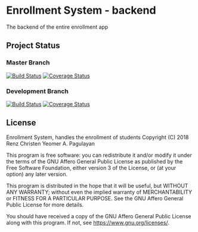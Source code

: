 # Enrollment System - backend
The backend of the entire enrollment app

## Project Status
### Master Branch
[![Build Status](https://travis-ci.org/larongbingo/enrollment_system.svg?branch=master)](https://travis-ci.org/larongbingo/enrollment_system)
[![Coverage Status](https://coveralls.io/repos/github/larongbingo/enrollment_system/badge.svg?branch=master)](https://coveralls.io/github/larongbingo/enrollment_system?branch=master)
### Development Branch
[![Build Status](https://travis-ci.org/larongbingo/enrollment_system.svg?branch=development)](https://travis-ci.org/larongbingo/enrollment_system)
[![Coverage Status](https://coveralls.io/repos/github/larongbingo/enrollment_system/badge.svg?branch=development)](https://coveralls.io/github/larongbingo/enrollment_system?branch=development)

## License
Enrollment System, handles the enrollment of students
Copyright (C) 2018 Renz Christen Yeomer A. Pagulayan

This program is free software: you can redistribute it and/or modify
it under the terms of the GNU Affero General Public License as published by
the Free Software Foundation, either version 3 of the License, or
(at your option) any later version.

This program is distributed in the hope that it will be useful,
but WITHOUT ANY WARRANTY; without even the implied warranty of
MERCHANTABILITY or FITNESS FOR A PARTICULAR PURPOSE.  See the
GNU Affero General Public License for more details.

You should have received a copy of the GNU Affero General Public License
along with this program.  If not, see <https://www.gnu.org/licenses/>.